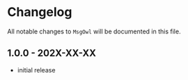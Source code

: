 # Changelog

All notable changes to `MsgOwl` will be documented in this file.

## 1.0.0 - 202X-XX-XX

- initial release
